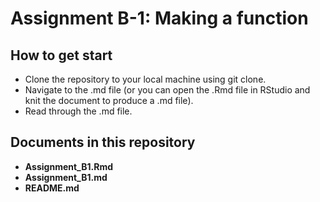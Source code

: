 # Assignment B-1: Making a function

## How to get start
- Clone the repository to your local machine using git clone.
- Navigate to the .md file (or you can open the .Rmd file in RStudio and knit the document to produce a .md file).
- Read through the .md file.

## Documents in this repository

 - **Assignment_B1.Rmd** 
 - **Assignment_B1.md**
 - **README.md**
